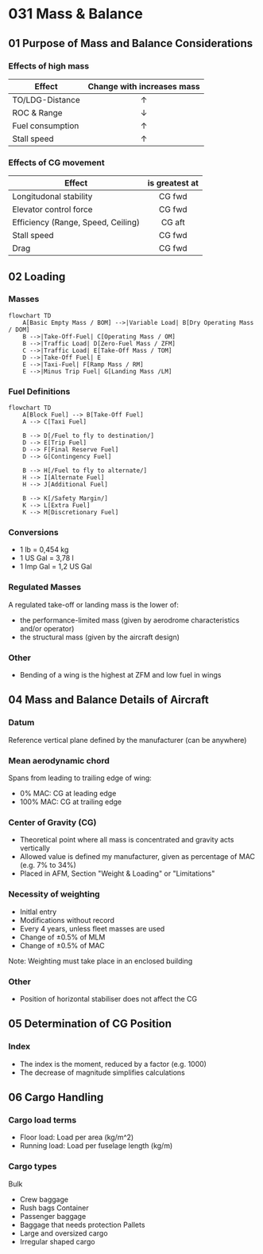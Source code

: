 # 031 Mass & Balance

## 01 Purpose of Mass and Balance Considerations

### Effects of high mass

| Effect | Change with increases mass |
|--|:--:|
| TO/LDG-Distance | &uarr; |
| ROC & Range | &darr; |
| Fuel consumption | &uarr; |
| Stall speed | &uarr; |

### Effects of CG movement

| Effect | is greatest at |
|--|:--:|
Longitudonal stability |  CG fwd  |
Elevator control force | CG fwd |
Efficiency (Range, Speed, Ceiling) |  CG aft |
Stall speed |  CG fwd  |
Drag | CG fwd  |

## 02 Loading

### Masses

```mermaid
flowchart TD
    A[Basic Empty Mass / BOM] -->|Variable Load| B[Dry Operating Mass / DOM]
    B -->|Take-Off-Fuel| C[Operating Mass / OM]
    B -->|Traffic Load| D[Zero-Fuel Mass / ZFM]
    C -->|Traffic Load| E[Take-Off Mass / TOM]
    D -->|Take-Off Fuel| E
    E -->|Taxi-Fuel| F[Ramp Mass / RM]
    E -->|Minus Trip Fuel| G[Landing Mass /LM]
```

### Fuel Definitions

```mermaid
flowchart TD
    A[Block Fuel] --> B[Take-Off Fuel]
    A --> C[Taxi Fuel]

    B --> D[/Fuel to fly to destination/]
    D --> E[Trip Fuel]
    D --> F[Final Reserve Fuel]
    D --> G[Contingency Fuel]

    B --> H[/Fuel to fly to alternate/]
    H --> I[Alternate Fuel]
    H --> J[Additional Fuel]

    B --> K[/Safety Margin/]
    K --> L[Extra Fuel]
    K --> M[Discretionary Fuel]
```

### Conversions

- 1 lb = 0,454 kg
- 1 US Gal = 3,78 l
- 1 Imp Gal = 1,2 US Gal

### Regulated Masses

A regulated take-off or landing mass is the lower of:
- the performance-limited mass (given by aerodrome characteristics and/or operator)
- the structural mass (given by the aircraft design)

### Other

- Bending of a wing is the highest at ZFM and low fuel in wings

## 04 Mass and Balance Details of Aircraft

### Datum

Reference vertical plane defined by the manufacturer (can be anywhere)

### Mean aerodynamic chord

Spans from leading to trailing edge of wing:
- 0% MAC: CG at leading edge
- 100% MAC: CG at trailing edge

### Center of Gravity (CG)

- Theoretical point where all mass is concentrated and gravity acts vertically
- Allowed value is defined my manufacturer, given as percentage of MAC (e.g. 7% to 34%)
- Placed in AFM, Section "Weight & Loading" or "Limitations"

### Necessity of weighting

- Initlal entry
- Modifications without record
- Every 4 years, unless fleet masses are used
- Change of &plusmn;0.5% of MLM
- Change of &plusmn;0.5% of MAC

Note: Weighting must take place in an enclosed building

### Other

- Position of horizontal stabiliser does not affect the CG

## 05 Determination of CG Position

### Index

- The index is the moment, reduced by a factor (e.g. 1000)
- The decrease of magnitude simplifies calculations

## 06 Cargo Handling

### Cargo load terms

- Floor load: Load per area (kg/m^2)
- Running load: Load per fuselage length (kg/m)

### Cargo types

Bulk
- Crew baggage
- Rush bags
Container
- Passenger baggage
- Baggage that needs protection
Pallets
- Large and oversized cargo
- Irregular shaped cargo
